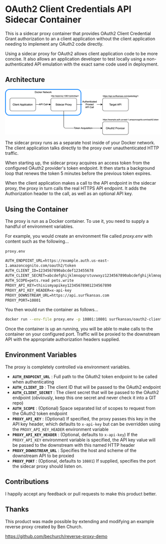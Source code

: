 # OAuth2 Client Credentials API Sidecar Container

This is a sidecar proxy container that provides OAuth2 Client Credential Grant authorization to an a client application without the client application needing to implement any OAuth2 code directly.

Using a sidecar proxy for OAuth2 allows client application code to be more concise.  It also allows an application developer to test locally using a non-authenticated API emulation with the exact same code used in deployment.

## Architecture

![](doc/architecture.png)

The sidecar proxy runs as a separate host inside of your Docker network.  The client application talks directly to the proxy over unauthenticated HTTP traffic.

When starting up, the sidecar proxy acquires an access token from the configured OAuth2 provider's token endpoint.  It then starts a background loop that
renews the token 5 minutes before the previous token expires.

When the client application makes a call to the API endpoint in the sidecar proxy, the proxy in turn calls the real HTTPS API endpoint.  It adds the Authorization header to the call, as well as an optional API key.  

## Using the Container

The proxy is run as a Docker container. To use it, you need to supply a handful of environment variables.

For example, you would create an environment file called *proxy.env* with content such as the following...

```proxy.env```
```
AUTH_ENDPOINT_URL=https://example.auth.us-east-1.amazoncognito.com/oauth2/token
AUTH_CLIENT_ID=1234567890abcdef123455678
AUTH_CLIENT_SECRET=abcdefghijklmnopqrstuvwxyz1234567890abcdefghijklmnop
AUTH_SCOPE=pets.read pets.write
PROXY_API_KEY=thisismyapikey12345678901234567890
PROXY_API_KEY_HEADER=x-api-key
PROXY_DOWNSTREAM_URL=https://api.surfkansas.com
PROXY_PORT=10801
```

You then would run the container as follows...

```bash
docker run --env-file proxy.env -p 10801:10801 surfkansas/oauth2-client-credentials-api-sidecar
```

Once the container is up an running, you will be able to make calls to the container on your configured port.  Traffic will be proxied to the downstream API with the appropriate authorization headers supplied.

## Environment Variables

The proxy is completely controlled via environment variables. 

* **`AUTH_ENDPOINT_URL`** : Full path to the OAuth2 token endpoint to be called when authenticating
* **`AUTH_CLIENT_ID`** : The client ID that will be passed to the OAuth2 endpoint
* **`AUTH_CLIENT_SECRET`** : The client secret that will be passed to the OAuth2 endpoint (obviously, keep this one secret and never check it into a GIT repo)
* **`AUTH_SCOPE`** : (Optional) Space separated list of scopes to request from the OAuth2 token endpoint
* **`PROXY_API_KEY`** : (Optional) If specified, the proxy passes this key in the API key header, which defaults to `x-api-key` but can be overridden using the `PROXY_API_KEY_HEADER` environment variable
* **`PROXY_API_KEY_HEADER`** : (Optional, defaults to `x-api-key`) If the `PROXY_API_KEY` environment variable is specified, the API key value will be passed to the downstream with this named HTTP header
* **`PROXY_DOWNSTREAM_URL`** : Specifies the host and scheme of the downstream API to be proxied
* **`PROXY_PORT`** : (Optional, defaults to `10801`) If supplied, specifies the port the sidecar proxy should listen on.

## Contributions

I happily accept any feedback or pull requests to make this product better.

## Thanks

This product was made possible by extending and modifying an example reverse proxy created by Ben Church.

https://github.com/bechurch/reverse-proxy-demo